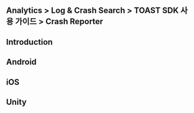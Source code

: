 ## Analytics > Log & Crash Search > TOAST SDK 사용 가이드 > Crash Reporter

## Introduction

## Android

## iOS

## Unity
